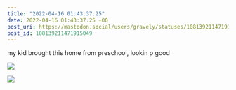 ```yaml
---
title: "2022-04-16 01:43:37.25"
date: 2022-04-16 01:43:37.25 +00
post_uri: https://mastodon.social/users/gravely/statuses/108139211471915049
post_id: 108139211471915049
---
```

my kid brought this home from preschool, lookin p good


![](/images/108139211244885446.jpg)

![](/images/108139211421455224.jpg)

